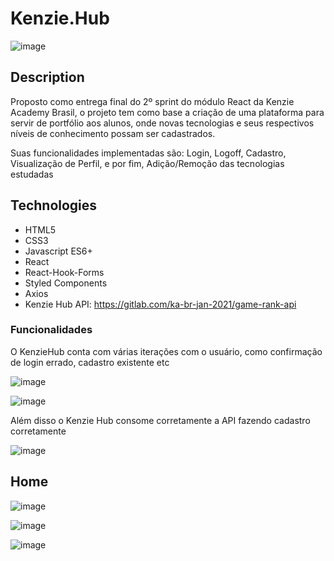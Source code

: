 <h1>Kenzie.Hub</h1>

![image](https://user-images.githubusercontent.com/103108560/232100634-7d99b0d5-f265-467a-8b11-3cb82a52b208.png)

<h2>Description</h2>
Proposto como entrega final do 2º sprint do módulo React da Kenzie Academy Brasil, o projeto tem como base a criação de uma plataforma para servir de portfólio aos alunos, onde novas tecnologias e seus respectivos níveis de conhecimento possam ser cadastrados.

Suas funcionalidades implementadas são: Login, Logoff, Cadastro, Visualização de Perfil, e por fim, Adição/Remoção das tecnologias estudadas

<h2>Technologies</h2>

- HTML5
- CSS3
- Javascript ES6+
- React
- React-Hook-Forms
- Styled Components
- Axios
- Kenzie Hub API: https://gitlab.com/ka-br-jan-2021/game-rank-api

<h3>Funcionalidades</h3>

O KenzieHub conta com várias iterações com o usuário, como confirmação de login errado, cadastro existente etc

![image](https://user-images.githubusercontent.com/103108560/232100726-87c039f6-5027-4c5a-949c-d9709e7e1437.png)

![image](https://user-images.githubusercontent.com/103108560/232101110-7d3f2733-5a4b-48bc-9caa-5549240bac8d.png)

Além disso o Kenzie Hub consome corretamente a API fazendo cadastro corretamente

![image](https://user-images.githubusercontent.com/103108560/232101297-cbcf5677-e031-40ec-968e-6b39f9a9941b.png)

<h2>Home</h2> 

![image](https://user-images.githubusercontent.com/103108560/232101460-d82ab56b-3a7e-4973-b33a-7c27eb297efc.png)

![image](https://user-images.githubusercontent.com/103108560/232101561-9e04fb91-d7e3-4196-9634-6433237d41c9.png)

![image](https://user-images.githubusercontent.com/103108560/232101616-67913d5b-6c63-4b42-b08c-eb0d83b4ae77.png)

